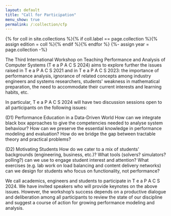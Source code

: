 ```yaml
---
layout: default
title: "Call for Participation"
menu_show: true
permalink: /:collection/cfp
---
```

{% for coll in site.collections %}{% if coll.label == page.collection %}{% assign edition = coll %}{% endif %}{% endfor %} {%- assign year = page.collection -%}

The Third International Workshop on Teaching Performance and Analysis of Computer Systems (T e a P A C S 2024) aims to explore further the issues raised in T e a P A C S 2021 and in T e a P A C S 2023: the importance of performance analysis, ignorance of related concepts among industry engineers and systems researchers, students' weakness in mathematical preparation, the need to accommodate their current interests and learning habits, etc.

In particular, T e a P A C S 2024 will have two discussion sessions open to all participants on the following issues:

(D1) Performance Education in a Data-Driven World
How can we integrate black box approaches to give the competencies needed to analyse system behaviour?
How can we preserve the essential knowledge in performance modeling and evaluation?
How do we bridge the gap between tractable theory and practical problems?

(D2) Motivating Students
How do we cater to a mix of students' backgrounds (engineering, business, etc.)?
What tools (solvers? simulators? polling?) can we use to engage student interest and attention?
What exercises (e.g. lab work on load balancing and content delivery networks)
can we design for students who focus on functionality, not performance?

We call academics, engineers and students to participate in T e a P A C S 2024. We have invited speakers who will provide keynotes on the above issues. However, the workshop’s success depends on a productive dialogue and deliberation among all participants to review the state of our discipline and suggest a course of action for growing performance modeling and analysis.

